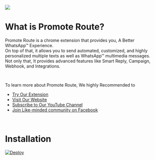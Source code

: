 </br></br>

<a href="https://promoteroute.com">
    <img src="https://promoteroute.com/wp-content/uploads/2022/03/Promote-Route-Logo.png" />
</a>

</br>

# What is Promote Route?
Promote Route is a chrome extension that provides you, A Better WhatsApp™ Experience.</br>
On top of that, it allows you to send automated, customized, and highly personalized multiple texts as well as WhatsApp™ multimedia messages.</br>
Not only that, It provides advanced features like Smart Reply, Campaign, Webhook, and Integrations.

</br>

To learn more about Promote Route, We highly Recommended to

- [Try Our Extension](https://chrome.google.com/webstore/detail/promote-route-a-better-wh/lgfomefmfkpdfhndeaaikffjbfobajbg)</br>
- [Visit Our Website](https://promoteroute.com)</br>
- [Subscribe to Our YouTube Channel](https://www.youtube.com/c/PromoteRoute)</br>
- [Join Like-minded community on Facebook](https://www.facebook.com/groups/promoteroute)</br>

</br>

# Installation
[![Deploy](https://www.herokucdn.com/deploy/button.svg)](https://dashboard.heroku.com/new-app?template=https://github.com/PromoteRoute/Webhook-Heroku)

